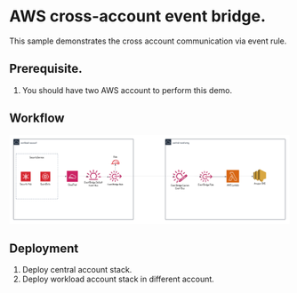 # AWS cross-account event bridge.
This sample demonstrates the cross account communication via event rule. 

## Prerequisite. 
1. You should have two AWS account to perform this demo.

## Workflow
![cross-account-event-bridge](./event-bridge-cross-account.png)

## Deployment
1. Deploy central account stack.
2. Deploy workload account stack in different account.


